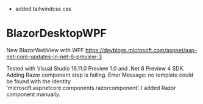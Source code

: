 - added tailwindcss css

# BlazorDesktopWPF
New BlazorWebView with WPF
https://devblogs.microsoft.com/aspnet/asp-net-core-updates-in-net-6-preview-3

Tested with Visual Studio 16.11.0 Preview 1.0 and .Net 6 Preview 4 SDK.
Adding Razor component step is failing.
Error Message: no template could be found with the identity ‘microsoft.aspnetcore.components.razorcomponent’.
I added Razor component manually.
